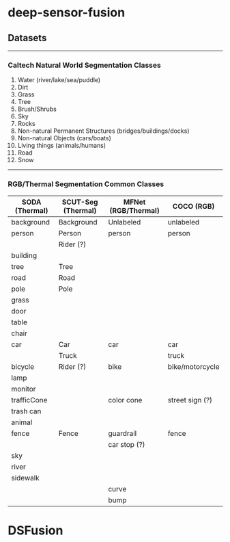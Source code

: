 # deep-sensor-fusion


## Datasets
---
### Caltech Natural World Segmentation Classes
1. Water (river/lake/sea/puddle)
2. Dirt
3. Grass
4. Tree
5. Brush/Shrubs
6. Sky 
7. Rocks
8. Non-natural Permanent Structures (bridges/buildings/docks)
9. Non-natural Objects (cars/boats)
10. Living things (animals/humans)
11. Road 
12. Snow
---
### RGB/Thermal Segmentation Common Classes

| SODA (Thermal) | SCUT-Seg (Thermal) | MFNet (RGB/Thermal) | COCO (RGB) |
| --- | --- | --- | --- |
| background    |   Background  |   Unlabeled       |   unlabeled           |
| person        |   Person      |   person          |   person              |
|               |   Rider (?)   |                   |                       |
| building      |               |                   |                       |
| tree          |   Tree        |                   |                       |
| road          |   Road        |                   |                       |
| pole          |   Pole        |                   |                       |
| grass         |               |                   |                       |
| door          |               |                   |                       |
| table         |               |                   |                       |
| chair         |               |                   |                       |
| car           |   Car         |   car             |   car                 |
|               |   Truck       |                   |   truck               |
| bicycle       |   Rider (?)   |   bike            |   bike/motorcycle     |
| lamp          |               |                   |                       |
| monitor       |               |                   |                       |
| trafficCone   |               |   color cone      |   street sign (?)     |
| trash can     |               |                   |                       |
| animal        |               |                   |                       |
| fence         |   Fence       |   guardrail       |   fence               |
|               |               |   car stop (?)    |                       |
| sky           |               |                   |                       |
| river         |               |                   |                       |
| sidewalk      |               |                   |                       |
|               |               |   curve           |                       |
|               |               |   bump            |                       |
# DSFusion
